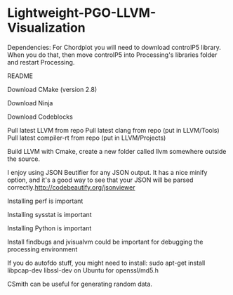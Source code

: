 # Lightweight-PGO-LLVM-Visualization

Dependencies:
For Chordplot you will need to download controlP5 library. When you do that, then move controlP5 into Processing's libraries folder and restart Processing.



README

Download CMake (version 2.8)

Download Ninja

Download Codeblocks

Pull latest LLVM from repo
Pull latest clang from repo (put in LLVM/Tools)
Pull latest compiler-rt from repo (put in LLVM/Projects)

Build LLVM with Cmake, create a new folder called llvm somewhere outside the source.

I enjoy using JSON Beutifier for any JSON output. It has a nice minify option, and it's a good way to see that your JSON will be parsed correctly.http://codebeautify.org/jsonviewer

Installing perf is important

Installing sysstat is important

Installing Python is important

Install findbugs and jvisualvm could be important for debugging the processing environment

If you do autofdo stuff, you might need to install: sudo apt-get install libpcap-dev libssl-dev on Ubuntu for openssl/md5.h

CSmith can be useful for generating random data.
